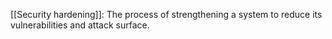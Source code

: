 [[Security hardening]]: The process of strengthening a system to reduce its vulnerabilities and attack surface.